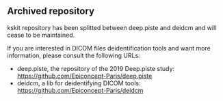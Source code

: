 ## Archived repository

kskit repository has been splitted between deep.piste and deidcm and will cease to be maintained.

If you are interested in DICOM files deidentification tools and want more information, please consult the following URLs:
- deep.piste, the repository of the 2019 Deep.piste study: https://github.com/Epiconcept-Paris/deep.piste
- deidcm, a lib for deidentifying DICOM tools: https://github.com/Epiconcept-Paris/deidcm